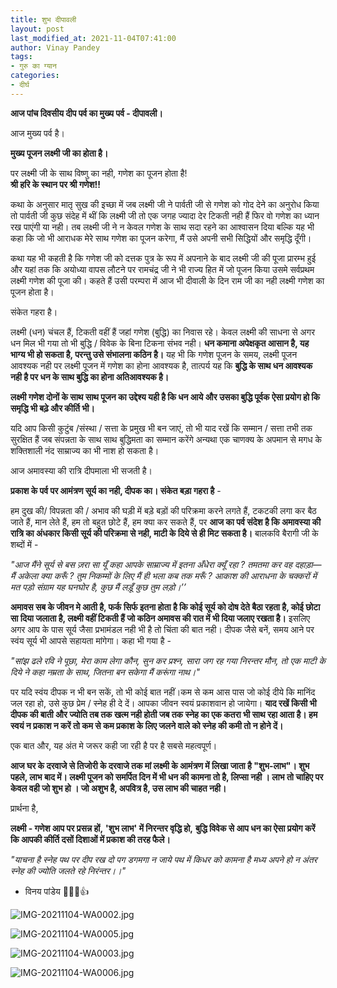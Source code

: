 ```yaml
---
title: शुभ दीपावली
layout: post
last_modified_at: 2021-11-04T07:41:00
author: Vinay Pandey
tags:
- गुरु का ग्यान
categories:
- दीर्घ
---
```

**आज पांच दिवसीय दीप पर्व का मुख्य पर्व - दीपावली।**

आज मुख्य पर्व है। 

**मुख्य पूजन लक्ष्मी जी का होता है।**

पर लक्ष्मी जी के साथ विष्णु का नही, गणेश का पूजन होता है!  
**श्री हरि के स्थान पर श्री गणेश!!**

कथा के अनुसार मातृ सुख की इच्छा में जब लक्ष्मी जी ने पार्वती जी से गणेश को गोद देने का अनुरोध किया तो पार्वती जी कुछ संदेह में थीं कि लक्ष्मी जी तो एक जगह ज्यादा देर टिकती नही हैं फिर वो गणेश का ध्यान रख पाएंगी या नही। तब लक्ष्मी जी ने न केवल गणेश के साथ सदा रहने का आश्वासन दिया बल्कि यह भी कहा कि जो भी आराधक मेरे साथ गणेश का पूजन करेगा, मैं उसे अपनी सभी सिद्धियों और समृद्धि दूँगी। 

कथा यह भी कहती है कि गणेश जी को दत्तक पुत्र के रूप में अपनाने के बाद लक्ष्मी जी की पूजा प्रारम्भ हुई और यहां तक कि अयोध्या वापस लौटने पर रामचंद्र जी ने भी राज्य हित में जो पूजन किया उसमे सर्वप्रथम लक्ष्मी गणेश की पूजा की। कहते हैं उसी परम्परा में आज भी दीवाली के दिन राम जी का नही लक्ष्मी गणेश का पूजन होता है। 

संकेत गहरा है। 

लक्ष्मी (धन) चंचल हैं, टिकती वहीं हैं जहां गणेश (बुद्धि) का निवास रहे। केवल लक्ष्मी की साधना से अगर धन मिल भी गया तो भी बुद्धि / विवेक के बिना टिकना संभव नही। **धन कमाना अपेक्षकृत आसान है, यह भाग्य भी हो सकता है, परन्तु उसे संभालना कठिन है।**  यह भी कि गणेश पूजन के समय, लक्ष्मी पूजन आवश्यक नही पर लक्ष्मी पूजन में गणेश का होना आवश्यक है, तात्पर्य यह कि **बुद्धि के साथ धन आवश्यक नही है पर धन के साथ बुद्धि का होना अतिआवश्यक है।** 

**लक्ष्मी गणेश दोनों के साथ साथ पूजन का उद्देश्य यही है कि धन आये और उसका बुद्धि पूर्वक ऐसा प्रयोग हो कि समृद्धि भी बढ़े और कीर्ति भी।**

यदि आप किसी कुटुंब /संस्था / सत्ता के प्रमुख भी बन जाएं, तो भी याद रखें कि सम्मान / सत्ता तभी तक सुरक्षित हैं जब संपन्नता के साथ साथ बुद्धिमता का सम्मान करेंगे अन्यथा एक चाणक्य के अपमान से मगध के शक्तिशाली  नंद साम्राज्य का भी नाश हो सकता है। 

आज अमावस्या की रात्रि दीपमाला भी सजती है। 

**प्रकाश के पर्व पर आमंत्रण सूर्य का नही, दीपक का। संकेत बड़ा गहरा है** - 

हम दुख की/ विपन्नता की / अभाव की घड़ी में बड़े बड़ों की परिक्रमा करने लगते हैं, टकटकी लगा कर बैठ जाते हैं, मान लेते हैं, हम तो बहुत छोटे हैं, हम क्या कर सकते हैं, पर **आज का पर्व संदेश है कि अमावस्या की रात्रि का अंधकार किसी सूर्य की परिक्रमा से नही, माटी के दिये से ही मिट सकता है।** बालकवि बैरागी जी के शब्दों में -

*"आज मैंने सूर्य से बस ज़रा सा यूँ कहा*
*आपके साम्राज्य में इतना अँधेरा क्यूँ रहा ?*
*तमतमा कर वह दहाड़ा— मैं अकेला क्या करूँ ?*
*तुम निकम्मों के लिए मैं ही भला कब तक मरूँ ?*
*आकाश की आराधना के चक्करों में मत पड़ो*
*संग्राम यह घनघोर है, कुछ मैं लड़ूँ कुछ तुम लड़ो।’’*

**अमावस सब के जीवन मे आती है, फर्क सिर्फ इतना होता है कि कोई सूर्य को दोष देते बैठा रहता है, कोई छोटा सा दिया जलाता है, लक्ष्मी वहीं टिकती हैं जो कठिन अमावस की रात में भी दिया जलाए रखता है।** इसलिए अगर आप के पास सूर्य जैसा प्रभामंडल नही भी है तो चिंता की बात नही। दीपक जैसे बनें, समय आने पर स्वंय सूर्य भी आपसे सहायता मांगेगा। कहा भी गया है - 

*"सांझ ढले रवि ने पूछा,*
*मेरा काम लेगा कौन,*
*सुन कर प्रश्न,*
*सारा जग रह गया निरन्तर मौन,*
*तो एक माटी के दिये ने कहा*
*नम्रता के साथ,* 
*जितना बन सकेगा मैं करूंगा नाथ।"*

पर यदि स्वंय दीपक न भी बन सकें, तो भी कोई बात नहीं।कम से कम आस पास जो कोई दीये कि मानिंद जल रहा हो, उसे कुछ प्रेम / स्नेह ही दे दें। आपका जीवन स्वयं प्रकाशवान हो जायेगा। **याद रखें किसी भी दीपक की बाती और ज्योति तब तक खत्म नही होती जब तक स्नेह का एक कतरा भी साथ रहा आता है। हम स्वयं न प्रकाश न करें तो कम से कम प्रकाश के लिए जलने वाले को स्नेह की कमी तो न होने दें।**

एक बात और, यह अंत मे जरूर कही जा रही है पर है सबसे महत्वपूर्ण। 

**आज घर के दरवाजे से तिजोरी के दरवाजे तक मां लक्ष्मी के आमंत्रण में लिखा जाता है "शुभ-लाभ"। शुभ पहले, लाभ बाद में। लक्ष्मी पूजन को समर्पित दिन में भी धन की कामना तो है, लिप्सा नही । लाभ तो चाहिए पर केवल वही जो शुभ हो । जो अशुभ है, अपवित्र है, उस लाभ की चाहत नही।**

प्रार्थना है, 

**लक्ष्मी - गणेश आप पर प्रसन्न हों,** 
**'शुभ लाभ' में निरन्तर वृद्धि हो,**
**बुद्धि विवेक से आप धन का ऐसा प्रयोग करें कि आपकी कीर्ति दसों दिशाओं में प्रकाश की तरह फैले।**

*"याचना है स्नेह पथ पर दीप रख दो*
*पग डगमगा न जाये पथ में किधर को*
*कामना है मध्य अपने हो न अंतर*
*स्नेह की ज्योति जलते रहे निरंन्तर।।"*


- विनय पांडेय
🙏🌷🌷👍


![IMG-20211104-WA0002.jpg](/images/IMG-20211104-WA0002.jpg)

![IMG-20211104-WA0005.jpg](/images/IMG-20211104-WA0005.jpg)

![IMG-20211104-WA0003.jpg](/images/IMG-20211104-WA0003.jpg)

![IMG-20211104-WA0006.jpg](/images/IMG-20211104-WA0006.jpg)

